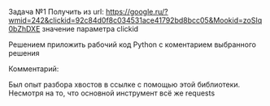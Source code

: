 Задача №1
Получить из url: 
https://google.ru/?wmid=242&clickid=92c84d0f8c034531ace41792bd8bcc05&Mookid=zoSIq0bZhDXE
значение параметра clickid

Решением приложить рабочий код Python с коментарием выбранного решения

Комментарий: 

Был опыт разбора хвостов в ссылке с помощью этой библиотеки. 
Несмотря на то, что основной инструмент всё же requests